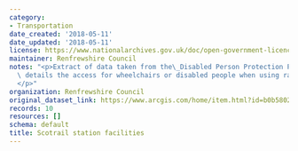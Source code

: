 ```yaml
---
category:
- Transportation
date_created: '2018-05-11'
date_updated: '2018-05-11'
license: https://www.nationalarchives.gov.uk/doc/open-government-licence/version/3/
maintainer: Renfrewshire Council
notes: "<p>Extract of data taken from the\_Disabled Person Protection Policy. Data\
  \ details the access for wheelchairs or disabled people when using rails stations.\_\
  </p>"
organization: Renfrewshire Council
original_dataset_link: https://www.arcgis.com/home/item.html?id=b0b58021aad34051a5f14ea4b68dfd34
records: 10
resources: []
schema: default
title: Scotrail station facilities
---
```

